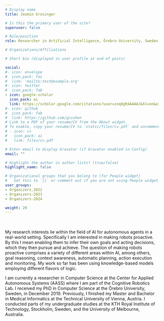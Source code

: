 ```yaml
---
# Display name
title: Jasmin Grosinger

# Is this the primary user of the site?
superuser: false

# Role/position
role: Researcher in Artificial Intelligence, Örebro University, Sweden

# Organizations/Affiliations

# Short bio (displayed in user profile at end of posts)

social:
#- icon: envelope
#  icon_pack: fas
#  link: 'mailto:test@example.org'
#- icon: twitter
#  icon_pack: fab
- icon: google-scholar
  icon_pack: ai
  link: https://scholar.google.com/citations?user=zoq8gR4AAAAJ&hl=en&oi=ao
#- icon: github
#  icon_pack: fab
#  link: https://github.com/gcushen
# Link to a PDF of your resume/CV from the About widget.
# To enable, copy your resume/CV to `static/files/cv.pdf` and uncomment the lines below.
# - icon: cv
#   icon_pack: ai
#   link: files/cv.pdf

# Enter email to display Gravatar (if Gravatar enabled in Config)
email: ""

# Highlight the author in author lists? (true/false)
highlight_name: false

# Organizational groups that you belong to (for People widget)
#   Set this to `[]` or comment out if you are not using People widget.
user_groups:
- Organizers_2022
- Organizers-2023
- Organizers-2024

weight: 20
---
```

<br>
<br>
My research interests lie within the field of AI for autonomous agents in a real-world setting. Specifically I am interested in making robots proactive. By this I mean enabling them to infer their own goals and acting decisions, which they then pursue and achieve. The question of making robots proactive comprises a variety of different areas within AI, among others, goal reasoning, context awareness, automatic planning, action execution and monitoring. My work so far has been using knowledge-based models employing different flavors of logic.

I am currently a researcher in Computer Science at the Center for Applied Autonomous Systems (AASS) where I am part of the Cognitive Robotics Lab. I received my PhD in Computer Science at the Örebro University, Sweden, in December 2019. Previously, I finished my Master and Bachelor in Medical Informatics at the Technical University of Vienna, Austria. I conducted parts of  my undergraduate studies at the KTH Royal Institute of Technology, Stockholm, Sweden, and the University of Melbourne, Australia.
